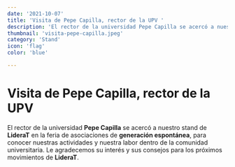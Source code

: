 ```yaml
---
date: '2021-10-07'
title: 'Visita de Pepe Capilla, rector de la UPV '
description: 'El rector de la universidad Pepe Capilla se acercó a nuestro stand de LideraT en la feria de asociaciones de generación espontánea, para conocer nuestras actividades y nuestra labor dentro de la comunidad universitaria. Le agradecemos su interés y sus consejos para los próximos movimientos de LideraT.'
thumbnail: 'visita-pepe-capilla.jpeg'
category: 'Stand'
icon: 'flag'
color: 'blue'

---
```

# Visita de Pepe Capilla, rector de la UPV  

El rector de la universidad **Pepe Capilla** se acercó a nuestro stand de **LideraT** en la feria de asociaciones de **generación espontánea**, para conocer nuestras actividades y nuestra labor dentro de la comunidad universitaria. Le agradecemos su interés y sus consejos para los próximos movimientos de **LideraT**. 


